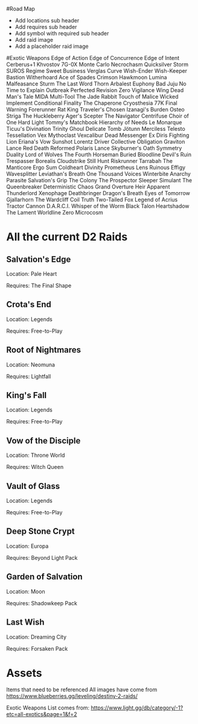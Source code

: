 #Road Map
- Add locations sub header
- Add requires sub header
- Add symbol with required sub header
- Add raid image
- Add a placeholder raid image

#Exotic Weapons
Edge of Action
Edge of Concurrence
Edge of Intent
Cerberus+1
Khvostov 7G-0X
Monte Carlo
Necrochasm
Quicksilver Storm
SUROS Regime
Sweet Business
Verglas Curve
Wish-Ender
Wish-Keeper
Bastion
Witherhoard
Ace of Spades
Crimson
Hawkmoon
Lumina
Malfeasance
Sturm
The Last Word
Thorn
Arbalest
Euphony
Bad Juju
No Time to Explain
Outbreak Perfected
Revision Zero
Vigilance Wing
Dead Man's Tale
MIDA Multi-Tool
The Jade Rabbit
Touch of Malice
Wicked Implement
Conditional Finality
The Chaperone
Cryosthesia 77K
Final Warning
Forerunner
Rat King 
Traveler's Chosen
Izanagi's Burden
Osteo Striga
The Huckleberry
Ager's Scepter
The Navigator
Centrifuse
Choir of One
Hard Light
Tommy's Matchbook
Hierarchy of Needs
Le Monarque
Ticuu's Divination
Trinity Ghoul
Delicate Tomb
Jötunn
Merciless
Telesto
Tessellation
Vex Mythoclast
Vexcalibur
Dead Messenger
Ex Diris
Fighting Lion
Eriana's Vow
Sunshot
Lorentz Driver
Collective Obligation
Graviton Lance
Red Death Reformed
Polaris Lance
Skyburner's Oath
Symmetry
Duality
Lord of Wolves
The Fourth Horseman
Buried Bloodline
Devil's Ruin
Trespasser
Borealis
Cloudstrike
Still Hunt
Riskrunner
Tarrabah
The Manticore
Ergo Sum
Coldheart
Divinity
Prometheus Lens
Ruinous Effigy
Wavesplitter
Leviathan's Breath
One Thousand Voices
Winterbite
Anarchy
Parasite
Salvation's Grip
The Colony
The Prospector
Sleeper Simulant
The Queenbreaker
Deterministic Chaos
Grand Overture
Heir Apparent
Thunderlord
Xenophage
Deathbringer
Dragon's Breath
Eyes of Tomorrow
Gjallarhorn
The Wardcliff Coil
Truth
Two-Tailed Fox
Legend of Acrius
Tractor Cannon
D.A.R.C.I.
Whisper of the Worm
Black Talon
Heartshadow
The Lament
Worldline Zero
Microcosm




# All the current D2 Raids
## Salvation's Edge
Location: Pale Heart

Requires: The Final Shape

## Crota's End
Location: Legends

Requires: Free-to-Play

## Root of Nightmares
Location: Neomuna

Requires: Lightfall

## King's Fall
Location: Legends

Requires: Free-to-Play

## Vow of the Disciple
Location: Throne World

Requires: Witch Queen

## Vault of Glass
Location: Legends

Requires: Free-to-Play

## Deep Stone Crypt
Location: Europa

Requires: Beyond Light Pack

## Garden of Salvation
Location: Moon

Requires: Shadowkeep Pack

## Last Wish
Location: Dreaming City

Requires: Forsaken Pack

# Assets
Items that need to be referenced 
All images have come from
https://www.blueberries.gg/leveling/destiny-2-raids/

Exotic Weapons List comes from:
https://www.light.gg/db/category/-1?etc=all-exotics&page=1&f=2

